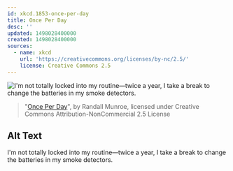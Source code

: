 ```yaml
---
id: xkcd.1853-once-per-day
title: Once Per Day
desc: ''
updated: 1498028400000
created: 1498028400000
sources:
  - name: xkcd
    url: 'https://creativecommons.org/licenses/by-nc/2.5/'
    license: Creative Commons 2.5
---
```

![I'm not totally locked into my routine—twice a year, I take a break to change the batteries in my smoke detectors.](https://imgs.xkcd.com/comics/once_per_day.png)
> "[Once Per Day](https://xkcd.com/1853/)", by Randall Munroe, licensed under Creative Commons Attribution-NonCommercial 2.5 License

## Alt Text
I'm not totally locked into my routine—twice a year, I take a break to change the batteries in my smoke detectors.
